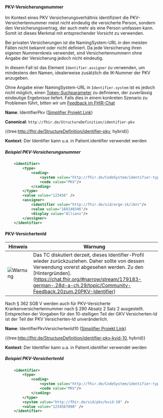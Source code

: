 #### PKV-Versicherungsnummer

Im Kontext eines PKV Versicherungsverhältnis identifiziert die PKV-Versichertennummer meist nicht eindeutig die versicherte Person, sondern den Versicherungsvertrag, der auch mehr als eine Person umfassen kann. Somit ist dieses Merkmal mit entsprechender Vorsicht zu verwenden.

Bei privaten Versicherungen ist die NamingSystem-URL in den meisten Fällen nicht bekannt oder nicht definiert. Da jede Versicherung ihren eigenen Nummernkreis verwendet, sind Versichertennummern ohne Angabe der Versicherung jedoch nicht eindeutig.

In diesem Fall ist das Element `Identifier.assigner` zu verwenden, um mindestens den Namen, idealerweise zusätzlich die IK-Nummer der PKV anzugeben.

Ohne Angabe einer NamingSystem-URL in `Identifier.system` ist es jedoch nicht möglich, einen [Token-Suchparameter](http://hl7.org/implement/standards/fhir/search.html#token) zu definieren, der zuverlässig eindeutige Ergebnisse liefert.
Falls dies in einem konkreten Szenario zu Problemen führt, bitten wir um [Feedback im FHIR-Chat](https://chat.fhir.org/#narrow/stream/179183-german-(d-a-ch)/topic/NamingSystem.20f.C3.BCr.20PKV.20Nummern)

**Name**: IdentifierPkv ([Simplifier Projekt Link](https://simplifier.net/resolve?canonical=http://fhir.de/StructureDefinition/identifier-pkv&scope=de.basisprofil.r4@1.4.0))

**Canonical**: `http://fhir.de/StructureDefinition/identifier-pkv`

{{tree:http://fhir.de/StructureDefinition/identifier-pkv, hybrid}}

**Kontext**: Der Identifier kann u.a. in Patient.identifier verwendet werden

##### Beispiel PKV-Versicherungsnummer

```xml
    <identifier>
        <type>
            <coding>
                <system value="http://fhir.de/CodeSystem/identifier-type-de-basis"/>
                <code value="PKV"/>
            </coding>
        </type>
        <value value="123456" />
        <assigner>
            <identifier value="http://fhir.de/sid/arge-ik/iknr"/>
            <value value="168140346"/>
            <display value="Allianz"/>
        </assigner>
    </identifier>
```

#### PKV-VersichertenId

| Hinweis | Warnung |
|---------|---------------------|
| ![Warnung](https://wiki.hl7.de/images/thumb/Attention_icon.svg/100px-Attention_icon.svg.png)| Das TC diskutiert derzeit, dieses Identifier-Profil wieder zurückzuziehen. Daher sollte von dessen Verwendung vorerst abgesehen werden. Zu den [Hintergründen].(https://chat.fhir.org/#narrow/stream/179183-german-.28d-a-ch.29/topic/Community-Feedback.20zum.20PKV-Identifier) |

Nach § 362 SGB V werden auch für PKV-Versicherte Krankenversichertennummer nach  § 290 Absatz 2 Satz 2 ausgestellt. Entsprechen der Vorgaben für den 10-stelligen Teil der GKV Versicherten-Id ist der Teil der PKV Versicherten-Id unveränderlich.

**Name**: IdentifierPkvVersichertenId10 ([Simplifier Projekt Link](https://simplifier.net/resolve?canonical=http://fhir.de/StructureDefinition/identifier-pkv-kvid-10&scope=de.basisprofil.r4@1.4.0))

{{tree:http://fhir.de/StructureDefinition/identifier-pkv-kvid-10, hybrid}}

**Kontext**: Der Identifier kann u.a. in Patient.identifier verwendet werden

##### Beispiel PKV-VersichertenId

```xml
    <identifier>
        <type>
            <coding>
                <system value="http://fhir.de/CodeSystem/identifier-type-de-basis"/>
                <code value="PKV"/>
            </coding>
        </type>
        <system value="http://fhir.de/sid/pkv/kvid-10" />
        <value value="1234567890" />
    </identifier>
```
